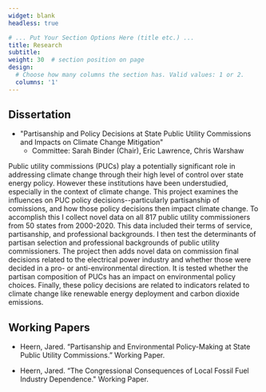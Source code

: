 ```yaml
---
widget: blank
headless: true

# ... Put Your Section Options Here (title etc.) ...
title: Research
subtitle:
weight: 30  # section position on page
design:
  # Choose how many columns the section has. Valid values: 1 or 2.
  columns: '1'
---
```


## Dissertation
 
*  "Partisanship and Policy Decisions at State Public Utility Commissions and Impacts on Climate Change Mitigation"    
    *  Committee: Sarah Binder (Chair), Eric Lawrence, Chris Warshaw

Public utility commissions (PUCs) play a potentially significant role in addressing climate change through their high level of control over state energy policy. However these institutions have been understudied, especially in the context of climate change. This project examines the influences on PUC policy decisions--particularly partisanship of comissions, and how those policy decisions then impact climate change. To accomplish this I collect novel data on all 817 public utility commissioners from 50 states from 2000-2020. This data included their terms of service, partisanship, and professional backgrounds. I then test the determinants of partisan selection and professional backgrounds of public utility commissioners. The project then adds novel data on commission final decisions related to the electrical power industry and whether those were decided in a pro- or anti-environmental direction. It is tested whether the partisan composition of PUCs has an impact on environmental policy choices. Finally, these policy decisions are related to indicators related to climate change like renewable energy deployment and carbon dioxide emissions. 




## Working Papers

*  Heern, Jared. “Partisanship and Environmental Policy-Making at State Public Utility Commissions.” Working Paper. 

*  Heern, Jared. “The Congressional Consequences of Local Fossil Fuel Industry Dependence." Working Paper.



